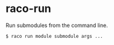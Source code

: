 raco-run
========

Run submodules from the command line.

```
$ raco run module submodule args ...
```
